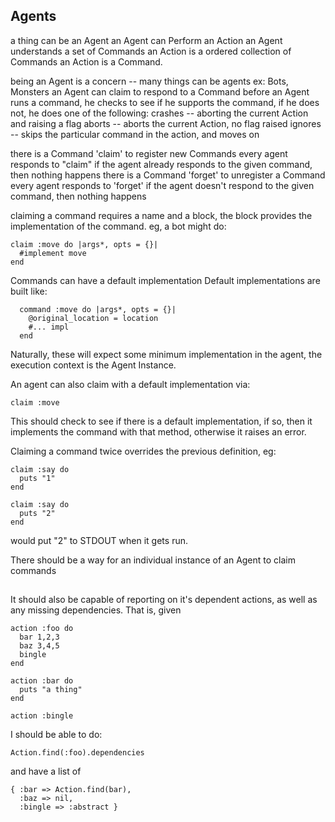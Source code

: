## Agents

a thing can be an Agent
  an Agent can Perform an Action
  an Agent understands a set of Commands
  an Action is a ordered collection of Commands 
  an Action is a Command.

being an Agent is a concern -- many things can be agents
  ex: Bots, Monsters
an Agent can claim to respond to a Command
before an Agent runs a command, he checks to see if he supports
  the command, if he does not, he does one of the following:
    crashes -- aborting the current Action and raising a flag
    aborts -- aborts the current Action, no flag raised
    ignores -- skips the particular command in the action, and moves on

there is a Command 'claim' to register new Commands
  every agent responds to "claim"
  if the agent already responds to the given command, then nothing happens
there is a Command 'forget' to unregister a Command
  every agent responds to 'forget'
  if the agent doesn't respond to the given command, then nothing happens

claiming a command requires a name and a block, the block provides the
implementation of the command.
  eg, a bot might do:

    claim :move do |args*, opts = {}|
      #implement move
    end

Commands can have a default implementation
  Default implementations are built like:

      command :move do |args*, opts = {}|
        @original_location = location
        #... impl
      end

  Naturally, these will expect some minimum implementation in the agent, the
  execution context is the Agent Instance.

An agent can also claim with a default implementation via:

    claim :move

This should check to see if there is a default implementation, if so, then it 
  implements the command with that method, otherwise it raises an error.

Claiming a command twice overrides the previous definition, eg: 

    claim :say do
      puts "1"
    end

    claim :say do
      puts "2"
    end

would put "2" to STDOUT when it gets run.

There should be a way for an individual instance of an Agent to claim commands

##

It should also be capable of reporting on it's dependent actions, as well as any
missing dependencies. That is, given

    action :foo do
      bar 1,2,3
      baz 3,4,5
      bingle
    end

    action :bar do
      puts "a thing"
    end

    action :bingle

I should be able to do:

    Action.find(:foo).dependencies

and have a list of

    { :bar => Action.find(bar),
      :baz => nil,
      :bingle => :abstract }



